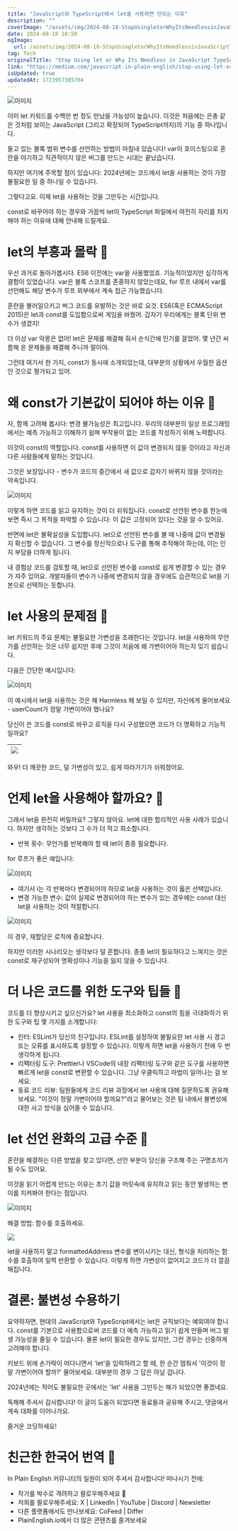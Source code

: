 ```yaml
---
title: "JavaScript와 TypeScript에서 let을 사용하면 안되는 이유"
description: ""
coverImage: "/assets/img/2024-08-18-StopUsingletorWhyItsNeedlessinJavaScriptTypeScriptAdvancedJSTS2024_0.png"
date: 2024-08-18 10:59
ogImage: 
  url: /assets/img/2024-08-18-StopUsingletorWhyItsNeedlessinJavaScriptTypeScriptAdvancedJSTS2024_0.png
tag: Tech
originalTitle: "Stop Using let or Why Its Needless in JavaScript TypeScript  Advanced JS TS 2024"
link: "https://medium.com/javascript-in-plain-english/stop-using-let-or-why-its-needless-in-javascript-typescript-advanced-js-ts-2024-fe3be70287d2"
isUpdated: true
updatedAt: 1723957385704
---
```


![이미지](/assets/img/2024-08-18-StopUsingletorWhyItsNeedlessinJavaScriptTypeScriptAdvancedJSTS2024_0.png)

이미 let 키워드를 수백만 번 정도 만났을 가능성이 높습니다. 이것은 처음에는 은총 같은 것처럼 보이는 JavaScript (그리고 확장되어 TypeScript까지)의 기능 중 하나입니다.

들고 있는 블록 범위 변수를 선언하는 방법이 마침내 있습니다! var이 호이스팅으로 혼란을 야기하고 직관적이지 않은 버그를 만드는 시대는 끝났습니다.

하지만 여기에 주목할 점이 있습니다: 2024년에는 코드에서 let을 사용하는 것이 가장 불필요한 일 중 하나일 수 있습니다.

<!-- cozy-coder - 수평 -->

<ins class="adsbygoogle"
     style="display:block"
     data-ad-client="ca-pub-4877378276818686"
     data-ad-slot="1107185301"
     data-ad-format="auto"
     data-full-width-responsive="true"></ins>

<script>
     (adsbygoogle = window.adsbygoogle || []).push({});
</script>

그렇다고요. 이제 let을 사용하는 것을 그만두는 시간입니다.

const로 바꾸어야 하는 경우와 가끔씩 let이 TypeScript 파일에서 여전히 자리를 차지해야 하는 이유에 대해 안내해 드릴게요.

# let의 부흥과 몰락 🐑

우선 과거로 돌아가봅시다. ES6 이전에는 var을 사용했었죠. 기능적이었지만 심각하게 결함이 있었습니다. var은 블록 스코프를 존중하지 않았는데요, for 루프 내에서 var를 선언해도 해당 변수가 루프 외부에서 계속 접근 가능했습니다.

<!-- cozy-coder - 수평 -->

<ins class="adsbygoogle"
     style="display:block"
     data-ad-client="ca-pub-4877378276818686"
     data-ad-slot="1107185301"
     data-ad-format="auto"
     data-full-width-responsive="true"></ins>

<script>
     (adsbygoogle = window.adsbygoogle || []).push({});
</script>

혼란을 불러일으키고 버그 코드를 유발하는 것은 바로 요것. ES6(혹은 ECMAScript 2015)은 let과 const를 도입함으로써 게임을 바꿨어. 갑자기 우리에게는 블록 단위 변수가 생겼지!

더 이상 var 악몽은 없어! let은 문제를 해결해 줘서 순식간에 인기를 끌었어. 몇 년간 씨름해 온 문제들을 해결해 주니까 말이야.

그런데 여기서 한 가지, const가 동시에 소개되었는데, 대부분의 상황에서 우월한 옵션인 것으로 평가되고 있어.

# 왜 const가 기본값이 되어야 하는 이유 🐠

<!-- cozy-coder - 수평 -->

<ins class="adsbygoogle"
     style="display:block"
     data-ad-client="ca-pub-4877378276818686"
     data-ad-slot="1107185301"
     data-ad-format="auto"
     data-full-width-responsive="true"></ins>

<script>
     (adsbygoogle = window.adsbygoogle || []).push({});
</script>

자, 함께 고려해 봅시다: 변경 불가능성은 최고입니다. 우리의 대부분의 일상 프로그래밍에서는 예측 가능하고 이해하기 쉽며 부작용이 없는 코드를 작성하기 위해 노력합니다.

이것이 const의 역할입니다. const를 사용하면 이 값이 변경되지 않을 것이라고 자신과 다른 사람들에게 말하는 것입니다.

그것은 보장입니다 - 변수가 코드의 중간에서 새 값으로 갑자기 바뀌지 않을 것이라는 약속입니다.

![이미지](/assets/img/2024-08-18-StopUsingletorWhyItsNeedlessinJavaScriptTypeScriptAdvancedJSTS2024_1.png)

<!-- cozy-coder - 수평 -->

<ins class="adsbygoogle"
     style="display:block"
     data-ad-client="ca-pub-4877378276818686"
     data-ad-slot="1107185301"
     data-ad-format="auto"
     data-full-width-responsive="true"></ins>

<script>
     (adsbygoogle = window.adsbygoogle || []).push({});
</script>

이렇게 하면 코드를 읽고 유지하는 것이 더 쉬워집니다. const로 선언된 변수를 한눈에 보면 즉시 그 목적을 파악할 수 있습니다: 이 값은 고정되어 있다는 것을 알 수 있어요.

반면에 let은 불확실성을 도입합니다. let으로 선언된 변수를 볼 때 나중에 값이 변경될지 확신할 수 없습니다. 그 변수를 정신적으로나 도구를 통해 추적해야 하는데, 이는 인지 부담을 더하게 됩니다.

내 경험상 코드를 검토할 때, let으로 선언된 변수를 const로 쉽게 변경할 수 있는 경우가 자주 있어요. 개발자들이 변수가 나중에 변경되지 않을 경우에도 습관적으로 let을 기본으로 선택하는 듯합니다.

# let 사용의 문제점 🐲

<!-- cozy-coder - 수평 -->

<ins class="adsbygoogle"
     style="display:block"
     data-ad-client="ca-pub-4877378276818686"
     data-ad-slot="1107185301"
     data-ad-format="auto"
     data-full-width-responsive="true"></ins>

<script>
     (adsbygoogle = window.adsbygoogle || []).push({});
</script>

let 키워드의 주요 문제는 불필요한 가변성을 초래한다는 것입니다. let을 사용하여 무언가를 선언하는 것은 너무 쉽지만 후에 그것이 처음에 왜 가변이어야 하는지 잊기 쉽습니다.

다음은 간단한 예시입니다:

![이미지](/assets/img/2024-08-18-StopUsingletorWhyItsNeedlessinJavaScriptTypeScriptAdvancedJSTS2024_2.png)

이 예시에서 let을 사용하는 것은 해 Harmless 해 보일 수 있지만, 자신에게 물어보세요 - userCount가 정말 가변이어야 했나요?

<!-- cozy-coder - 수평 -->

<ins class="adsbygoogle"
     style="display:block"
     data-ad-client="ca-pub-4877378276818686"
     data-ad-slot="1107185301"
     data-ad-format="auto"
     data-full-width-responsive="true"></ins>

<script>
     (adsbygoogle = window.adsbygoogle || []).push({});
</script>

당신이 쓴 코드를 const로 바꾸고 로직을 다시 구성했으면 코드가 더 명확하고 기능적일까요?

| <img src="/assets/img/2024-08-18-StopUsingletorWhyItsNeedlessinJavaScriptTypeScriptAdvancedJSTS2024_3.png" /> |
| :-----------------------------------------------------------------------------------------------------------: |

와우! 더 깨끗한 코드, 덜 가변성이 있고, 쉽게 따라가기가 쉬워졌어요.

# 언제 let을 사용해야 할까요? 🎒

<!-- cozy-coder - 수평 -->

<ins class="adsbygoogle"
     style="display:block"
     data-ad-client="ca-pub-4877378276818686"
     data-ad-slot="1107185301"
     data-ad-format="auto"
     data-full-width-responsive="true"></ins>

<script>
     (adsbygoogle = window.adsbygoogle || []).push({});
</script>

그래서 let을 완전히 버릴까요? 그렇지 않아요. let에 대한 합리적인 사용 사례가 있습니다. 하지만 생각하는 것보다 그 수가 더 적고 희소합니다.

- 반복 횟수: 무언가를 반복해야 할 때 let이 종종 필요합니다.

for 루프가 좋은 예입니다:

![이미지](/assets/img/2024-08-18-StopUsingletorWhyItsNeedlessinJavaScriptTypeScriptAdvancedJSTS2024_4.png)

<!-- cozy-coder - 수평 -->

<ins class="adsbygoogle"
     style="display:block"
     data-ad-client="ca-pub-4877378276818686"
     data-ad-slot="1107185301"
     data-ad-format="auto"
     data-full-width-responsive="true"></ins>

<script>
     (adsbygoogle = window.adsbygoogle || []).push({});
</script>

- 여기서 i는 각 반복마다 변경되어야 하므로 let을 사용하는 것이 옳은 선택입니다.
- 변경 가능한 변수: 값이 실제로 변경되어야 하는 변수가 있는 경우에는 const 대신 let을 사용하는 것이 적절합니다.

![이미지](/assets/img/2024-08-18-StopUsingletorWhyItsNeedlessinJavaScriptTypeScriptAdvancedJSTS2024_5.png)

이 경우, 재할당은 로직에 중요합니다.

하지만 이러한 시나리오는 생각보다 덜 흔합니다. 종종 let이 필요하다고 느껴지는 것은 const로 재구성되어 명확성이나 기능을 잃지 않을 수 있습니다.

<!-- cozy-coder - 수평 -->

<ins class="adsbygoogle"
     style="display:block"
     data-ad-client="ca-pub-4877378276818686"
     data-ad-slot="1107185301"
     data-ad-format="auto"
     data-full-width-responsive="true"></ins>

<script>
     (adsbygoogle = window.adsbygoogle || []).push({});
</script>

# 더 나은 코드를 위한 도구와 팁들 🎥

코드를 더 향상시키고 싶으신가요? let 사용을 최소화하고 const의 힘을 극대화하기 위한 도구와 팁 몇 가지를 소개합니다:

- 린터: ESLint가 당신의 친구입니다. ESLint를 설정하여 불필요한 let 사용 시 경고 또는 오류를 표시하도록 설정할 수 있습니다. 이렇게 하면 let을 사용하기 전에 두 번 생각하게 됩니다.
- 리팩터링 도구: Prettier나 VSCode의 내장 리팩터링 도구와 같은 도구를 사용하면 빠르게 let을 const로 변환할 수 있습니다. 그냥 우클릭하고 마법이 일어나는 걸 보세요.
- 동료 코드 리뷰: 팀원들에게 코드 리뷰 과정에서 let 사용에 대해 질문하도록 권유해보세요. "이것이 정말 가변이어야 할까요?"라고 물어보는 것은 팀 내에서 불변성에 대한 사고 방식을 심어줄 수 있습니다.

# let 선언 완화의 고급 수준 💖

<!-- cozy-coder - 수평 -->

<ins class="adsbygoogle"
     style="display:block"
     data-ad-client="ca-pub-4877378276818686"
     data-ad-slot="1107185301"
     data-ad-format="auto"
     data-full-width-responsive="true"></ins>

<script>
     (adsbygoogle = window.adsbygoogle || []).push({});
</script>

혼란을 해결하는 다른 방법을 찾고 있다면, 선언 부분이 당신을 구조해 주는 구명조끼가 될 수도 있어요.

이것을 읽기 어렵게 만드는 이유는 초기 값을 머릿속에 유지하고 읽는 동안 발생하는 변이를 지켜봐야 한다는 점입니다.

![이미지](/assets/img/2024-08-18-StopUsingletorWhyItsNeedlessinJavaScriptTypeScriptAdvancedJSTS2024_6.png)

해결 방법: 함수를 호출하세요.

<!-- cozy-coder - 수평 -->

<ins class="adsbygoogle"
     style="display:block"
     data-ad-client="ca-pub-4877378276818686"
     data-ad-slot="1107185301"
     data-ad-format="auto"
     data-full-width-responsive="true"></ins>

<script>
     (adsbygoogle = window.adsbygoogle || []).push({});
</script>

<img src="/assets/img/2024-08-18-StopUsingletorWhyItsNeedlessinJavaScriptTypeScriptAdvancedJSTS2024_7.png" />

let을 사용하지 말고 formattedAddress 변수를 변이시키는 대신, 형식을 처리하는 함수를 호출하여 일찍 반환할 수 있습니다. 이렇게 하면 가변성이 없어지고 코드가 더 깔끔해집니다.

# 결론: 불변성 수용하기

요약하자면, 현대의 JavaScript와 TypeScript에서는 let은 규칙보다는 예외여야 합니다. const를 기본으로 사용함으로써 코드를 더 예측 가능하고 읽기 쉽게 만들며 버그 발생 가능성을 줄일 수 있습니다. 물론 let이 필요한 경우도 있지만, 그런 경우는 신중하게 고려해야 합니다.

<!-- cozy-coder - 수평 -->

<ins class="adsbygoogle"
     style="display:block"
     data-ad-client="ca-pub-4877378276818686"
     data-ad-slot="1107185301"
     data-ad-format="auto"
     data-full-width-responsive="true"></ins>

<script>
     (adsbygoogle = window.adsbygoogle || []).push({});
</script>

키보드 위에 손가락이 떠다니면서 'let'을 입력하려고 할 때, 한 순간 멈춰서 '이것이 정말 가변이어야 할까?' 물어보세요. 대부분의 경우 그 답은 아닐 겁니다.

2024년에는 적어도 불필요한 곳에서는 'let' 사용을 그만두는 해가 되었으면 좋겠네요.

독해해 주셔서 감사합니다! 이 글이 도움이 되었다면 동료들과 공유해 주시고, 댓글에서 계속 대화를 이어나가요.

즐거운 코딩하세요!

<!-- cozy-coder - 수평 -->

<ins class="adsbygoogle"
     style="display:block"
     data-ad-client="ca-pub-4877378276818686"
     data-ad-slot="1107185301"
     data-ad-format="auto"
     data-full-width-responsive="true"></ins>

<script>
     (adsbygoogle = window.adsbygoogle || []).push({});
</script>

# 친근한 한국어 번역 🚀

In Plain English 커뮤니티의 일원이 되어 주셔서 감사합니다! 떠나시기 전에:

- 작가를 박수로 격려하고 팔로우해주세요 ️👏️️
- 저희를 팔로우해주세요: X | LinkedIn | YouTube | Discord | Newsletter
- 다른 플랫폼에서도 만나보세요: CoFeed | Differ
- PlainEnglish.io에서 더 많은 콘텐츠를 즐겨보세요
